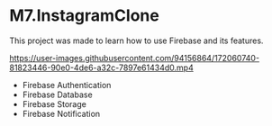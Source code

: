 # M7.InstagramClone

This project was made to learn how to use Firebase and its features.

https://user-images.githubusercontent.com/94156864/172060740-81823446-90e0-4de6-a32c-7897e61434d0.mp4


- Firebase Authentication
- Firebase Database
- Firebase Storage
- Firebase Notification

